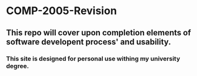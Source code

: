 # COMP-2005-Revision

## This repo will cover upon completion elements of software developent process' and usability.

### This site is designed for personal use withing my university degree.  
